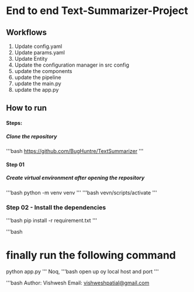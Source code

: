 # End to end Text-Summarizer-Project


## Workflows 

1. Update config.yaml
2. Update params.yaml
3. Update Entity
4. Update the configuration manager in src config
5. update the components
6. update the pipeline
7. update the main.py
8. update the app.py

## How to run

#### Steps:
##### Clone the repository
'''bash 
https://github.com/BugHuntre/TextSummarizer
'''

#### Step 01
##### Create virtual environment after opening the repository
'''bash
python -m venv venv
'''
'''bash
vevn/scripts/activate
'''

### Step 02 - Install the dependencies
'''bash
pip install -r requirement.txt
'''

'''bash
# finally run the following command

python app.py
'''
Noq,
'''bash
open up oy local host and port
'''

'''bash 
Author: Vishwesh
Email: vishweshpatial@gmail.com